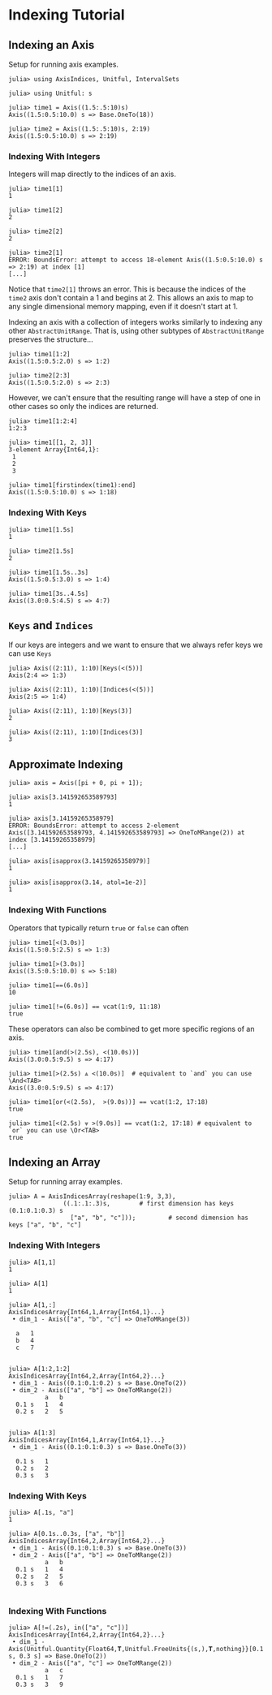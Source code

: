 # Indexing Tutorial

## Indexing an Axis

Setup for running axis examples.
```jldoctest indexing_examples
julia> using AxisIndices, Unitful, IntervalSets

julia> using Unitful: s

julia> time1 = Axis((1.5:.5:10)s)
Axis((1.5:0.5:10.0) s => Base.OneTo(18))

julia> time2 = Axis((1.5:.5:10)s, 2:19)
Axis((1.5:0.5:10.0) s => 2:19)
```

### Indexing With Integers

Integers will map directly to the indices of an axis.
```jldoctest indexing_examples
julia> time1[1]
1

julia> time1[2]
2

julia> time2[2]
2

julia> time2[1]
ERROR: BoundsError: attempt to access 18-element Axis((1.5:0.5:10.0) s => 2:19) at index [1]
[...]
```
Notice that `time2[1]` throws an error.
This is because the indices of the `time2` axis don't contain a 1 and begins at 2.
This allows an axis to map to any single dimensional memory mapping, even if it doesn't start at 1.

Indexing an axis with a collection of integers works similarly to indexing any other `AbstractUnitRange`.
That is, using other subtypes of `AbstractUnitRange` preserves the structure...
```jldoctest indexing_examples
julia> time1[1:2]
Axis((1.5:0.5:2.0) s => 1:2)

julia> time2[2:3]
Axis((1.5:0.5:2.0) s => 2:3)
```

However, we can't ensure that the resulting range will have a step of one in other cases so only the indices are returned.
```jldoctest indexing_examples
julia> time1[1:2:4]
1:2:3

julia> time1[[1, 2, 3]]
3-element Array{Int64,1}:
 1
 2
 3

julia> time1[firstindex(time1):end]
Axis((1.5:0.5:10.0) s => 1:18)

```

### Indexing With Keys

```jldoctest indexing_examples
julia> time1[1.5s]
1

julia> time2[1.5s]
2
```

```jldoctest indexing_examples
julia> time1[1.5s..3s]
Axis((1.5:0.5:3.0) s => 1:4)

julia> time1[3s..4.5s]
Axis((3.0:0.5:4.5) s => 4:7)
```

## `Keys` and `Indices`

If our keys are integers and we want to ensure that we always refer keys we can use `Keys`
```jldoctest indexing_examples
julia> Axis((2:11), 1:10)[Keys(<(5))]
Axis(2:4 => 1:3)

julia> Axis((2:11), 1:10)[Indices(<(5))]
Axis(2:5 => 1:4)

julia> Axis((2:11), 1:10)[Keys(3)]
2

julia> Axis((2:11), 1:10)[Indices(3)]
3

```

## Approximate Indexing

```jldoctest indexing_examples
julia> axis = Axis([pi + 0, pi + 1]);

julia> axis[3.141592653589793]
1

julia> axis[3.14159265358979]
ERROR: BoundsError: attempt to access 2-element Axis([3.141592653589793, 4.141592653589793] => OneToMRange(2)) at index [3.14159265358979]
[...]

julia> axis[isapprox(3.14159265358979)]
1

julia> axis[isapprox(3.14, atol=1e-2)]
1
```

### Indexing With Functions

Operators that typically return `true` or `false` can often 
```jldoctest indexing_examples
julia> time1[<(3.0s)]
Axis((1.5:0.5:2.5) s => 1:3)

julia> time1[>(3.0s)]
Axis((3.5:0.5:10.0) s => 5:18)

julia> time1[==(6.0s)]
10

julia> time1[!=(6.0s)] == vcat(1:9, 11:18)
true
```

These operators can also be combined to get more specific regions of an axis.
```jldoctest indexing_examples
julia> time1[and(>(2.5s), <(10.0s))]
Axis((3.0:0.5:9.5) s => 4:17)

julia> time1[>(2.5s) ⩓ <(10.0s)]  # equivalent to `and` you can use \And<TAB>
Axis((3.0:0.5:9.5) s => 4:17)

julia> time1[or(<(2.5s),  >(9.0s))] == vcat(1:2, 17:18)
true

julia> time1[<(2.5s) ⩔ >(9.0s)] == vcat(1:2, 17:18) # equivalent to `or` you can use \Or<TAB>
true

```

## Indexing an Array

Setup for running array examples.
```jldoctest indexing_examples
julia> A = AxisIndicesArray(reshape(1:9, 3,3),
               ((.1:.1:.3)s,        # first dimension has keys (0.1:0.1:0.3) s
                 ["a", "b", "c"]));         # second dimension has keys ["a", "b", "c"]
```

### Indexing With Integers

```jldoctest indexing_examples
julia> A[1,1]
1

julia> A[1]
1
```

```jldoctest indexing_examples
julia> A[1,:]
AxisIndicesArray{Int64,1,Array{Int64,1}...}
 • dim_1 - Axis(["a", "b", "c"] => OneToMRange(3))

  a   1
  b   4
  c   7


julia> A[1:2,1:2]
AxisIndicesArray{Int64,2,Array{Int64,2}...}
 • dim_1 - Axis((0.1:0.1:0.2) s => Base.OneTo(2))
 • dim_2 - Axis(["a", "b"] => OneToMRange(2))
          a   b
  0.1 s   1   4
  0.2 s   2   5


julia> A[1:3]
AxisIndicesArray{Int64,1,Array{Int64,1}...}
 • dim_1 - Axis((0.1:0.1:0.3) s => Base.OneTo(3))

  0.1 s   1
  0.2 s   2
  0.3 s   3

```

### Indexing With Keys

```jldoctest indexing_examples
julia> A[.1s, "a"]
1

julia> A[0.1s..0.3s, ["a", "b"]]
AxisIndicesArray{Int64,2,Array{Int64,2}...}
 • dim_1 - Axis((0.1:0.1:0.3) s => Base.OneTo(3))
 • dim_2 - Axis(["a", "b"] => OneToMRange(2))
          a   b
  0.1 s   1   4
  0.2 s   2   5
  0.3 s   3   6


```

### Indexing With Functions

```jldoctest indexing_examples
julia> A[!=(.2s), in(["a", "c"])]
AxisIndicesArray{Int64,2,Array{Int64,2}...}
 • dim_1 - Axis(Unitful.Quantity{Float64,𝐓,Unitful.FreeUnits{(s,),𝐓,nothing}}[0.1 s, 0.3 s] => Base.OneTo(2))
 • dim_2 - Axis(["a", "c"] => OneToMRange(2))
          a   c
  0.1 s   1   7
  0.3 s   3   9


```

